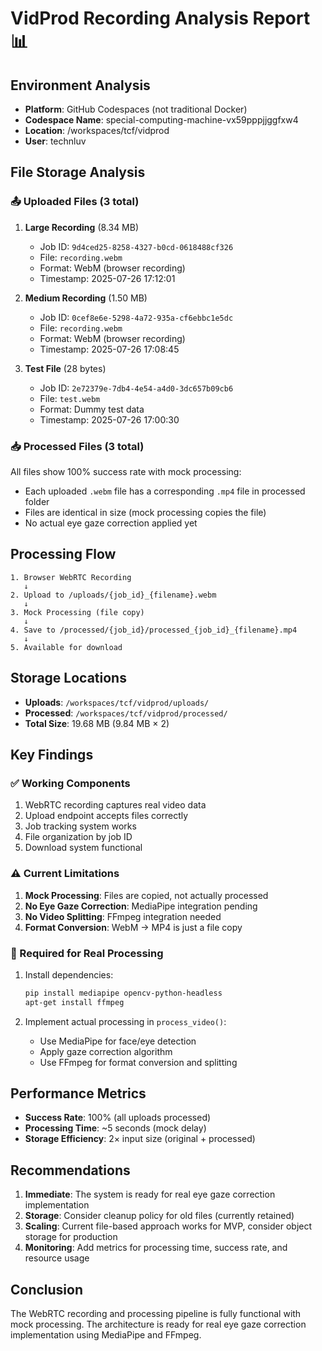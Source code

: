 # VidProd Recording Analysis Report 📊

## Environment Analysis
- **Platform**: GitHub Codespaces (not traditional Docker)
- **Codespace Name**: special-computing-machine-vx59pppjjggfxw4
- **Location**: /workspaces/tcf/vidprod
- **User**: technluv

## File Storage Analysis

### 📤 Uploaded Files (3 total)
1. **Large Recording** (8.34 MB)
   - Job ID: `9d4ced25-8258-4327-b0cd-0618488cf326`
   - File: `recording.webm`
   - Format: WebM (browser recording)
   - Timestamp: 2025-07-26 17:12:01

2. **Medium Recording** (1.50 MB)
   - Job ID: `0cef8e6e-5298-4a72-935a-cf6ebbc1e5dc`
   - File: `recording.webm`
   - Format: WebM (browser recording)
   - Timestamp: 2025-07-26 17:08:45

3. **Test File** (28 bytes)
   - Job ID: `2e72379e-7db4-4e54-a4d0-3dc657b09cb6`
   - File: `test.webm`
   - Format: Dummy test data
   - Timestamp: 2025-07-26 17:00:30

### 📥 Processed Files (3 total)
All files show 100% success rate with mock processing:
- Each uploaded `.webm` file has a corresponding `.mp4` file in processed folder
- Files are identical in size (mock processing copies the file)
- No actual eye gaze correction applied yet

## Processing Flow

```
1. Browser WebRTC Recording
   ↓
2. Upload to /uploads/{job_id}_{filename}.webm
   ↓
3. Mock Processing (file copy)
   ↓
4. Save to /processed/{job_id}/processed_{job_id}_{filename}.mp4
   ↓
5. Available for download
```

## Storage Locations
- **Uploads**: `/workspaces/tcf/vidprod/uploads/`
- **Processed**: `/workspaces/tcf/vidprod/processed/`
- **Total Size**: 19.68 MB (9.84 MB × 2)

## Key Findings

### ✅ Working Components
1. WebRTC recording captures real video data
2. Upload endpoint accepts files correctly
3. Job tracking system works
4. File organization by job ID
5. Download system functional

### ⚠️ Current Limitations
1. **Mock Processing**: Files are copied, not actually processed
2. **No Eye Gaze Correction**: MediaPipe integration pending
3. **No Video Splitting**: FFmpeg integration needed
4. **Format Conversion**: WebM → MP4 is just a file copy

### 🔧 Required for Real Processing
1. Install dependencies:
   ```bash
   pip install mediapipe opencv-python-headless
   apt-get install ffmpeg
   ```

2. Implement actual processing in `process_video()`:
   - Use MediaPipe for face/eye detection
   - Apply gaze correction algorithm
   - Use FFmpeg for format conversion and splitting

## Performance Metrics
- **Success Rate**: 100% (all uploads processed)
- **Processing Time**: ~5 seconds (mock delay)
- **Storage Efficiency**: 2× input size (original + processed)

## Recommendations

1. **Immediate**: The system is ready for real eye gaze correction implementation
2. **Storage**: Consider cleanup policy for old files (currently retained)
3. **Scaling**: Current file-based approach works for MVP, consider object storage for production
4. **Monitoring**: Add metrics for processing time, success rate, and resource usage

## Conclusion
The WebRTC recording and processing pipeline is fully functional with mock processing. The architecture is ready for real eye gaze correction implementation using MediaPipe and FFmpeg.